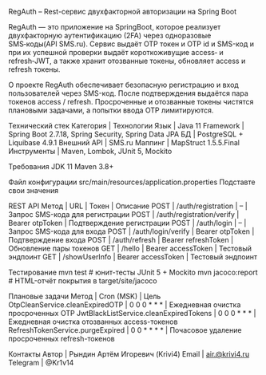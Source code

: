 RegAuth – Rest-сервис двухфакторной авторизации на Spring Boot

RegAuth — это приложение на SpringBoot, которое реализует двухфакторную аутентификацию (2FA) через одноразовые SMS‑коды(API SMS.ru). 
Сервис выдаёт OTP токен и OTP id и SMS-код и при их успешной проверки выдаёт короткоживущие access‑ и refresh‑JWT,
а также хранит отозванные токены, обновляет access и refresh токены.


О проекте
RegAuth обеспечивает безопасную регистрацию и вход пользователей через SMS-код. 
После подтверждения выдаётся пара токенов access / refresh. 
Просроченные и отозванные токены чистятся плановыми задачами, а попытки ввода OTP лимитируются.

Технический стек
Категория | Технологии
Язык      | Java 11
Framework | Spring Boot 2.7.18, Spring Security, Spring Data JPA
БД        | PostgreSQL + Liquibase 4.9.1
Внешний API | SMS.ru
Маппинг   | MapStruct 1.5.5.Final
Инструменты | Maven, Lombok, JUnit 5, Mockito

Требования
JDK 11
Maven 3.8+

Файл конфигурации
src/main/resources/application.properties
Подставте свои значения

REST API
Метод | URL | Токен | Описание
POST | /auth/registration | – | Запрос SMS-кода для регистрации
POST | /auth/registration/verify | Bearer otpToken | Подтверждение регистрации
POST | /auth/login | – | Запрос SMS-кода для входа
POST | /auth/login/verify | Bearer otpToken | Подтверждение входа
POST | /auth/refresh | Bearer refreshToken | Обновление пары токенов
GET  | /hello | Bearer accessToken | Тестовый эндпоинт
GET  | /showUserInfo | Bearer accessToken | Тестовый эндпоинт

Тестирование
mvn test          # юнит-тесты JUnit 5 + Mockito
mvn jacoco:report # HTML-отчёт покрытия в target/site/jacoco

Плановые задачи
Метод | Cron (MSK) | Цель
OtpCleanService.cleanExpiredOTP | 0 0 0 * * * | Ежедневная очистка просроченных OTP
JwtBlackListService.cleanExpiredTokens | 0 0 0 * * * | Ежедневная очистка отозванных access-токенов
RefreshTokenService.purgeExpired | 0 0 * * * * | Почасовое удаление просроченных refresh-токенов

Контакты
Автор | Рындин Артём Игоревич (Krivi4)
Email | air.@krivi4.ru
Telegram | @Kr1v14
